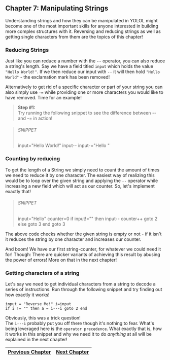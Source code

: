 ## Chapter 7: Manipulating Strings

Understanding strings and how they can be manipulated in YOLOL might become one of the most important skills for anyone interested in building more complex structures with it.
Reversing and reducing strings as well as getting single characters from them are the topics of this chapter!

### Reducing Strings
Just like you can reduce a number with the `--` operator, you can also reduce a string's length.
Say we have a field titled `input` which holds the value `"Hello World!"`.
If we then reduce our input with `--` it will then hold `"Hello World"` - the exclamation mark has been removed!

Alternatively to get rid of a specific character or part of your string you can also simply use `-=` while providing one or more characters you would like to have removed. Time for an example!

>**Step #1:**<br>
>Try running the following snippet to see the difference between -- and -= in action!

>###### SNIPPET
>input="Hello World!"
>input--
>input-="Hello "

### Counting by reducing
To get the length of a String we simply need to count the amount of times we need to reduce it by one character. The easiest way of realizing this would be to loop over the given string and applying the `--` operator while increasing a new field which will act as our counter. So, let's implement exactly that!

>###### SNIPPET
>input="Hello" counter=0
>if input!="" then input-- counter++ goto 2 else goto 3 end
>goto 3

The above code checks whether the given string is empty or not - if it isn't it reduces the string by one character and increases our counter.

And boom! We have our first string-counter, for whatever we could need it for!
Though: There are quicker variants of achieving this result by abusing the power of errors! More on that in the next chapter!


### Getting characters of a string

Let's say we need to get individual characters from a string to decode a series of instructions.
Run through the following snippet and try finding out how exactly it works!

```
input = "Reverse Me!" i=input
if i != "" then a = i---i goto 2 end
```

Obviously, this was a trick question!<br>
The `i---i` probably put you off there though it's nothing to fear. What's being leveraged here is the `operator precedence`. What exactly that is, how it works in this snippet and why we need it to do *anything* at all will be explained in the next chapter!


|[Previous Chapter](c6.md)|[Next Chapter](soon.md)|
|:-:|:-:|
